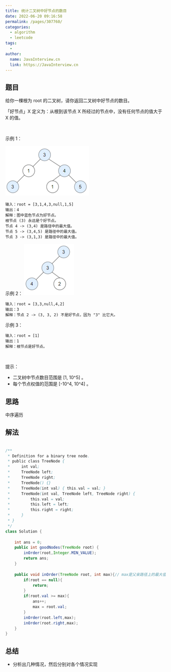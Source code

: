 ```yaml
---
title: 统计二叉树中好节点的数目
date: 2022-06-20 09:16:58
permalink: /pages/307760/
categories:
  - algorithm
  - leetcode
tags:
  - 
author: 
  name: JavaInterview.cn
  link: https://JavaInterview.cn
---
```


## 题目

给你一棵根为 root 的二叉树，请你返回二叉树中好节点的数目。

「好节点」X 定义为：从根到该节点 X 所经过的节点中，没有任何节点的值大于 X 的值。

 

示例 1：

![](../../../media/pictures/leetcode/test_sample_1.png)


    输入：root = [3,1,4,3,null,1,5]
    输出：4
    解释：图中蓝色节点为好节点。
    根节点 (3) 永远是个好节点。
    节点 4 -> (3,4) 是路径中的最大值。
    节点 5 -> (3,4,5) 是路径中的最大值。
    节点 3 -> (3,1,3) 是路径中的最大值。
示例 2：
![](../../../media/pictures/leetcode/test_sample_2.png)



    输入：root = [3,3,null,4,2]
    输出：3
    解释：节点 2 -> (3, 3, 2) 不是好节点，因为 "3" 比它大。
示例 3：

    输入：root = [1]
    输出：1
    解释：根节点是好节点。
 

提示：

- 二叉树中节点数目范围是 [1, 10^5] 。
- 每个节点权值的范围是 [-10^4, 10^4] 。



## 思路

中序遍历

## 解法
```java

/**
 * Definition for a binary tree node.
 * public class TreeNode {
 *     int val;
 *     TreeNode left;
 *     TreeNode right;
 *     TreeNode() {}
 *     TreeNode(int val) { this.val = val; }
 *     TreeNode(int val, TreeNode left, TreeNode right) {
 *         this.val = val;
 *         this.left = left;
 *         this.right = right;
 *     }
 * }
 */
class Solution {
    
    int ans = 0;
    public int goodNodes(TreeNode root) {
        inOrder(root,Integer.MIN_VALUE);
        return ans;
    }

    public void inOrder(TreeNode root, int max){// max是父亲路径上的最大值
        if(root == null){
            return;
        }
        if(root.val >= max){
            ans++;
            max = root.val;
        }
        inOrder(root.left,max);
        inOrder(root.right,max);
    }
}
```

## 总结

- 分析出几种情况，然后分别对各个情况实现 
